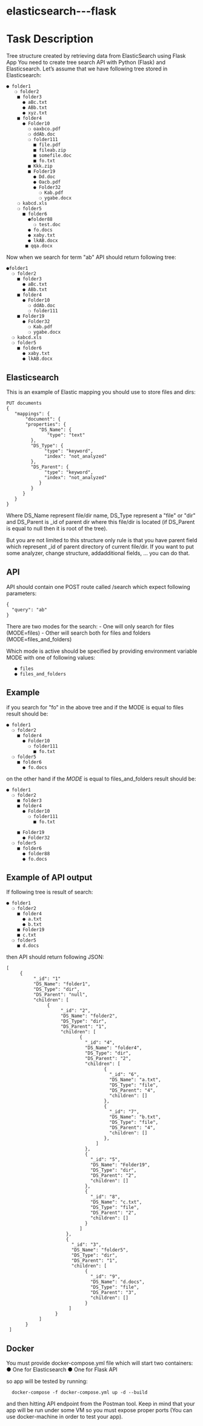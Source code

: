 # elasticsearch---flask
# Task Description

Tree structure created by retrieving data from ElasticSearch using Flask App
You need to create tree search API with Python (Flask) and Elasticsearch. Let’s assume that we have following tree stored in Elasticsearch:
```
● folder1
   ❍ folder2
    ■ folder3
      ● aBc.txt
      ● ABb.txt
      ● xyz.txt
    ■ folder4
      ● Folder10
        ❍ oaxbco.pdf
        ❍ ddAb.doc
        ❍ folder111
          ■ file.pdf
          ■ fileab.zip
          ■ somefile.doc
          ■ fo.txt
        ■ Kkk.zip
        ■ Folder19
          ● Dd.doc
          ● Oacb.pdf
          ● Folder32
            ❍ Kab.pdf
            ❍ ygabe.docx
    ❍ kabcd.xls
    ❍ folder5
      ■ folder6
        ●folder88
          ❍ test.doc
        ● fo.docs
        ● xaby.txt
        ● lkAB.docx
       ■ qqa.docx
```       
       
Now when we search for term "ab" API should return following tree:
```
●folder1
  ❍ folder2
    ■ folder3
      ● aBc.txt
      ● ABb.txt
    ■ folder4
      ● Folder10
        ❍ ddAb.doc
        ❍ folder111
    ■ Folder19
      ● Folder32
        ❍ Kab.pdf
        ❍ ygabe.docx
  ❍ kabcd.xls
  ❍ folder5
    ■ folder6
      ● xaby.txt
      ● lkAB.docx
```      

## Elasticsearch
This is an example of Elastic mapping you should use to store files and dirs:
```
PUT documents
{
   "mappings": {
       "document": {
       "properties": {
            "DS_Name": {
               "type": "text"
         },
         "DS_Type": {
              "type": "keyword",
              "index": "not_analyzed"
         },
         "DS_Parent": {
              "type": "keyword",
              "index": "not_analyzed"
            }
         }
      }
   }
}
```
Where DS_Name represent file/dir name, DS_Type represent a "file" or "dir" and DS_Parent is _id
of parent dir where this file/dir is located (if DS_Parent is equal to null then it is root of the tree).

But you are not limited to this structure only rule is that you have parent field which represent _id
of parent directory of current file/dir. If you want to put some analyzer, change structure, addadditional fields, ... you can do that.


## API
API should contain one POST route called /search which expect following parameters:
```
{
  "query": "ab"
}
```
There are two modes for the search: - One will only search for files (MODE=files) - Other will search
both for files and folders (MODE=files_and_folders)

Which mode is active should be specified by providing environment variable MODE with one of
following values:
```
   ● files
   ● files_and_folders
```

## Example
if you search for "fo" in the above tree and if the MODE is equal to files result should be:
```
● folder1
  ❍ folder2
    ■ folder4
      ● Folder10
        ❍ folder111
          ■ fo.txt
  ❍ folder5
    ■ folder6
      ● fo.docs
```      
on the other hand if the *MODE* is equal to files_and_folders result should be:
```
● folder1
  ❍ folder2
    ■ folder3
    ■ folder4
      ● Folder10
        ❍ folder111
          ■ fo.txt

    ■ Folder19
      ● Folder32
  ❍ folder5
    ■ folder6
      ● folder88
      ● fo.docs
 ```     
      
## Example of API output
If following tree is result of search:
```
● folder1
  ❍ folder2
    ■ folder4
      ● a.txt
      ● b.txt
    ■ Folder19
    ■ c.txt
  ❍ folder5
    ■ d.docs
```
then API should return following JSON:
```
[
     {
          "_id": "1"
          "DS_Name": "folder1",
          "DS_Type": "dir",
          "DS_Parent": "null",
          "children": [
               {
                    "_id": "2",
                    "DS_Name": "folder2",
                    "DS_Type": "dir",
                    "DS_Parent": "1",
                    "children": [
                           {
                             "_id": "4",
                             "DS_Name": "folder4",
                             "DS_Type": "dir",
                             "DS_Parent": "2",
                             "children": [
                                    {
                                      "_id": "6",
                                      "DS_Name": "a.txt",
                                      "DS_Type": "file",
                                      "DS_Parent": "4",
                                      "children": []
                                    },
                                    {
                                      "_id": "7",
                                      "DS_Name": "b.txt",
                                      "DS_Type": "file",
                                      "DS_Parent": "4",
                                      "children": []
                                    },
                                 ]
                             },
                             {
                               "_id": "5",
                               "DS_Name": "Folder19",
                               "DS_Type": "dir",
                               "DS_Parent": "2",
                               "children": []
                             },
                             {
                               "_id": "8",
                               "DS_Name": "c.txt",
                               "DS_Type": "file",
                               "DS_Parent": "2",
                               "children": []
                             }
                           ]
                      },
                      {
                        "_id": "3",
                        "DS_Name": "folder5",
                        "DS_Type": "dir",
                        "DS_Parent": "1",
                        "children": [
                             {
                               "_id": "9",
                               "DS_Name": "d.docs",
                               "DS_Type": "file",
                               "DS_Parent": "3",
                               "children": []
                             }
                       ]
                  }
            ]
       }
 ]
``` 
 
## Docker

You must provide docker-compose.yml file which will start two containers:
● One for Elasticsearch
● One for Flask API

so app will be tested by running:
```
  docker-compose -f docker-compose.yml up -d --build
 ```
and then hitting API endpoint from the Postman tool. Keep in mind that your app will be run under
some VM so you must expose proper ports (You can use docker-machine in order to test your app).

